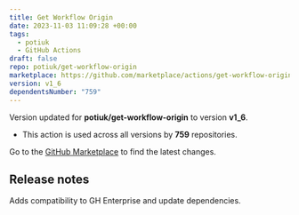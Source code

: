 ```yaml
---
title: Get Workflow Origin
date: 2023-11-03 11:09:28 +00:00
tags:
  - potiuk
  - GitHub Actions
draft: false
repo: potiuk/get-workflow-origin
marketplace: https://github.com/marketplace/actions/get-workflow-origin
version: v1_6
dependentsNumber: "759"
---
```



Version updated for **potiuk/get-workflow-origin** to version **v1_6**.
- This action is used across all versions by **759** repositories.

Go to the [GitHub Marketplace](https://github.com/marketplace/actions/get-workflow-origin) to find the latest changes.

## Release notes

Adds compatibility to GH Enterprise and update dependencies.
